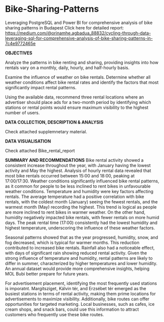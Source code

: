 # Bike-Sharing-Patterns
Leveraging PostgreSQL and Power BI for comprehensive analysis of bike sharing patterns in Budapest
Click here for detailed report: https://medium.com/@orinamhe.agbadua_88832/cycling-through-data-leveraging-sql-for-comprehensive-analysis-of-bike-sharing-patterns-in-7c4e9772465e


**OBJECTIVES**

Analyze the patterns in bike renting and sharing, providing insights into how rentals vary on a monthly, daily, hourly, and half-hourly basis.

Examine the influence of weather on bike rentals. Determine whether all weather conditions affect bike rental rates and identify the factors that most significantly impact rental patterns.

Using the available data, recommend three rental locations where an advertiser should place ads for a two-month period by identifying which stations or rental points would ensure maximum visibility to the highest number of users.

**DATA COLLECTION, DESCRIPTION & ANALYSIS**

Check attached supplemnetary material.

**DATA VISUALISATION**

Check attached Bike_rental_report

**SUMMARY AND RECOMMENDATIONS**
Bike rental activity showed a consistent increase throughout the year, with January having the lowest activity and May the highest. Analysis of hourly rental data revealed that most bike rentals occurred between 15:00 and 18:00, peaking at 17:00/17:30.
Weather conditions significantly influenced bike rental patterns, as it common for people to be less inclined to rent bikes in unfavourable weather conditions. Temperature and humidity were key factors affecting rentals. The average temperature had a positive correlation with bike rentals, with the coldest month (January) seeing the fewest rentals, and the warmest month (May) recording the highest. This trend is logical as people are more inclined to rent bikes in warmer weather. On the other hand, humidity negatively impacted bike rentals, with fewer rentals on more humid days. The peak rental time (17:00) consistently had the lowest humidity and highest temperature, underscoring the influence of these weather factors.

Seasonal patterns showed that as the year progressed, humidity, snow, and fog decreased, which is typical for warmer months. This reduction contributed to increased bike rentals. Rainfall also had a noticeable effect, with days of significant rain showing reduced rental activity. Given the strong influence of temperature and humidity, rental patterns are likely to differ in summer, characterized by higher temperatures and lower humidity. An annual dataset would provide more comprehensive insights, helping MOL Bubi better prepare for future years.

For advertisement placement, identifying the most frequently used stations is imporatnt. Margitsziget, Kálvin tér, and Erzsébet tér emerged as the busiest stations in terms of rental activity, making them prime locations for advertisements to maximize visibility. Additionally, bike routes can offer opportunities for targeted marketing. Local businesses, such as cafes, ice cream shops, and snack bars, could use this information to attract customers who frequently use these bike routes.
